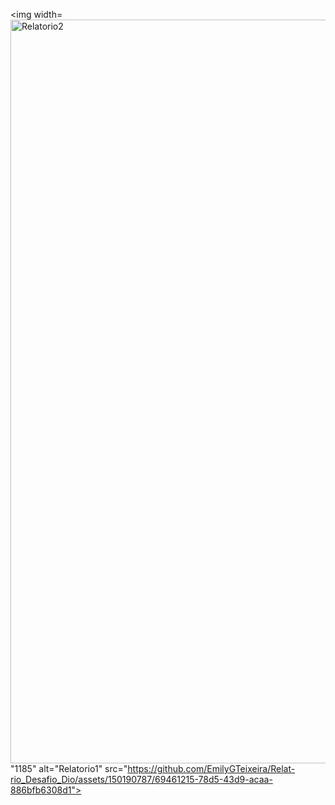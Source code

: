 <img width=<img width="1190" alt="Relatorio2" src="https://github.com/EmilyGTeixeira/Relat-rio_Desafio_Dio/assets/150190787/21466593-b807-4c3c-84c9-4e0a2cdfa423">
"1185" alt="Relatorio1" src="https://github.com/EmilyGTeixeira/Relat-rio_Desafio_Dio/assets/150190787/69461215-78d5-43d9-acaa-886bfb6308d1">
